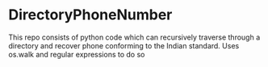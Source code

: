 # DirectoryPhoneNumber
This repo consists of python code which can recursively traverse through a directory and recover phone conforming to 
the Indian standard. Uses os.walk and regular expressions to do so 
